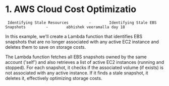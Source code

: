 # 1. AWS Cloud Cost Optimizatio
     Identifying Stale Resources         -        Identifying Stale EBS Snapshots         -        abhishek veeramalla day 18

In this example, we'll create a Lambda function that identifies EBS snapshots that are no longer associated with any active EC2 instance and deletes them to save on storage costs.

The Lambda function fetches all EBS snapshots owned by the same account ('self') and also retrieves a list of active EC2 instances (running and stopped). For each snapshot, it checks if the associated volume (if exists) is not associated with any active instance. If it finds a stale snapshot, it deletes it, effectively optimizing storage costs.


